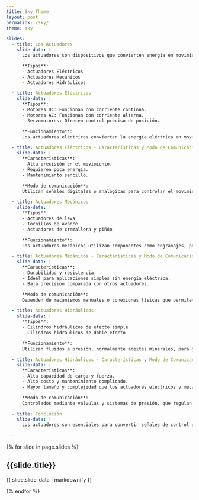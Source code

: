 ```yaml
---
title: Sky Theme
layout: post
permalink: /sky/
theme: sky

slides:
  - title: Los Actuadores
    slide-data: |
      Los actuadores son dispositivos que convierten energía en movimiento o fuerza. Son componentes esenciales en muchas tecnologías modernas y campos de la ingeniería.

      **Tipos**:
      - Actuadores Eléctricos
      - Actuadores Mecánicos
      - Actuadores Hidráulicos

  - title: Actuadores Eléctricos
    slide-data: |
      **Tipos**:
      - Motores DC: Funcionan con corriente continua.
      - Motores AC: Funcionan con corriente alterna.
      - Servomotores: Ofrecen control preciso de posición.

      **Funcionamiento**:
      Los actuadores eléctricos convierten la energía eléctrica en movimiento mecánico. Estos dispositivos combinan un motor eléctrico y un reductor para accionar mecanismos y realizar movimientos.

  - title: Actuadores Eléctricos - Características y Modo de Comunicación
    slide-data: |
      **Características**:
      - Alta precisión en el movimiento.
      - Requieren poca energía.
      - Mantenimiento sencillo.

      **Modo de comunicación**:
      Utilizan señales digitales o analógicas para controlar el movimiento. Los sistemas más comunes incluyen PWM, I2C y CAN bus, para recibir comandos de control.

  - title: Actuadores Mecánicos
    slide-data: |
      **Tipos**:
      - Actuadores de leva
      - Tornillos de avance
      - Actuadores de cremallera y piñón

      **Funcionamiento**:
      Los actuadores mecánicos utilizan componentes como engranajes, poleas y resortes para convertir el movimiento rotativo en lineal. Se emplean para aplicaciones que no requieren energía eléctrica.

  - title: Actuadores Mecánicos - Características y Modo de Comunicación
    slide-data: |
      **Características**:
      - Durabilidad y resistencia.
      - Ideal para aplicaciones simples sin energía eléctrica.
      - Baja precisión comparada con otros actuadores.

      **Modo de comunicación**:
      Dependen de mecanismos manuales o conexiones físicas que permiten cambiar el movimiento lineal o rotativo sin necesidad de señales electrónicas.

  - title: Actuadores Hidráulicos
    slide-data: |
      **Tipos**:
      - Cilindros hidráulicos de efecto simple
      - Cilindros hidráulicos de doble efecto

      **Funcionamiento**:
      Utilizan fluidos a presión, normalmente aceites minerales, para generar movimiento lineal o rotativo. Estos actuadores son ideales para generar grandes fuerzas en maquinaria pesada.

  - title: Actuadores Hidráulicos - Características y Modo de Comunicación
    slide-data: |
      **Características**:
      - Alta capacidad de carga y fuerza.
      - Alto costo y mantenimiento complicado.
      - Mayor tamaño y complejidad que los actuadores eléctricos y mecánicos.

      **Modo de comunicación**:
      Controlados mediante válvulas y sistemas de presión, que regulan el flujo del fluido para generar el movimiento deseado. Utilizan sistemas de control hidráulico avanzado.

  - title: Conclusión
    slide-data: |
      Los actuadores son esenciales para convertir señales de control en movimiento físico, ya sea en la industria, maquinaria pesada o automatización. Cada tipo tiene aplicaciones únicas que responden a diferentes necesidades.

---
```


{% for slide in page.slides %}
                    
<section data-background="{% if slide.background %}{{slide.background}}{% else %}{{page.background}}{% endif %}">
    <h1>{{slide.title}}</h1>
    <p>{{ slide.slide-data | markdownify }}</p>
</section>
                    
{% endfor %}
